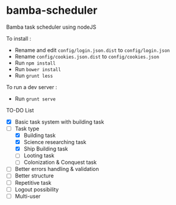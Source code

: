 # bamba-scheduler
Bamba task scheduler using nodeJS

To install :
- Rename and edit ```config/login.json.dist``` to ```config/login.json```
- Rename  ```config/cookies.json.dist``` to ```config/cookies.json```
- Run ```npm install```
- Run ```bower install```
- Run ```grunt less```

To run a dev server :
- Run ```grunt serve```

TO-DO List
- [x] Basic task system with building task
- [ ] Task type
  - [x] Building task
  - [x] Science researching task
  - [x] Ship Building task
  - [ ] Looting task
  - [ ] Colonization & Conquest task
- [ ] Better errors handling & validation
- [ ] Better structure
- [ ] Repetitive task
- [ ] Logout possibility
- [ ] Multi-user
